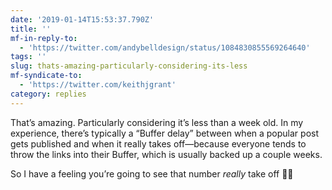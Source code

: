```yaml
---
date: '2019-01-14T15:53:37.790Z'
title: ''
mf-in-reply-to:
  - 'https://twitter.com/andybelldesign/status/1084830855569264640'
tags: ''
slug: thats-amazing-particularly-considering-its-less
mf-syndicate-to:
  - 'https://twitter.com/keithjgrant'
category: replies
---
```

That’s amazing. Particularly considering it’s less than a week old. In my experience, there’s typically a “Buffer delay” between when a popular post gets published and when it really takes off—because everyone tends to throw the links into their Buffer, which is usually backed up a couple weeks.

So I have a feeling you’re going to see that number *really* take off 💪🏻
